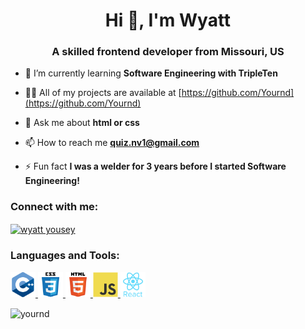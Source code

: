 <h1 align="center">Hi 👋, I'm Wyatt</h1>
<h3 align="center">A skilled frontend developer from Missouri, US</h3>

- 🌱 I’m currently learning **Software Engineering with TripleTen**

- 👨‍💻 All of my projects are available at [https://github.com/Yournd](https://github.com/Yournd)

- 💬 Ask me about **html or css**

- 📫 How to reach me **quiz.nv1@gmail.com**

- ⚡ Fun fact **I was a welder for 3 years before I started Software Engineering!**

<h3 align="left">Connect with me:</h3>
<p align="left">
<a href="https://linkedin.com/in/wyatt yousey" target="blank"><img align="center" src="https://raw.githubusercontent.com/rahuldkjain/github-profile-readme-generator/master/src/images/icons/Social/linked-in-alt.svg" alt="wyatt yousey" height="30" width="40" /></a>
</p>

<h3 align="left">Languages and Tools:</h3>
<p align="left"> <a href="https://www.w3schools.com/cpp/" target="_blank" rel="noreferrer"> <img src="https://raw.githubusercontent.com/devicons/devicon/master/icons/cplusplus/cplusplus-original.svg" alt="cplusplus" width="40" height="40"/> </a> <a href="https://www.w3schools.com/css/" target="_blank" rel="noreferrer"> <img src="https://raw.githubusercontent.com/devicons/devicon/master/icons/css3/css3-original-wordmark.svg" alt="css3" width="40" height="40"/> </a> <a href="https://www.w3.org/html/" target="_blank" rel="noreferrer"> <img src="https://raw.githubusercontent.com/devicons/devicon/master/icons/html5/html5-original-wordmark.svg" alt="html5" width="40" height="40"/> </a> <a href="https://developer.mozilla.org/en-US/docs/Web/JavaScript" target="_blank" rel="noreferrer"> <img src="https://raw.githubusercontent.com/devicons/devicon/master/icons/javascript/javascript-original.svg" alt="javascript" width="40" height="40"/> </a> <a href="https://reactjs.org/" target="_blank" rel="noreferrer"> <img src="https://raw.githubusercontent.com/devicons/devicon/master/icons/react/react-original-wordmark.svg" alt="react" width="40" height="40"/> </a> </p>

<p><img align="center" src="https://github-readme-streak-stats.herokuapp.com/?user=yournd&" alt="yournd" /></p>
